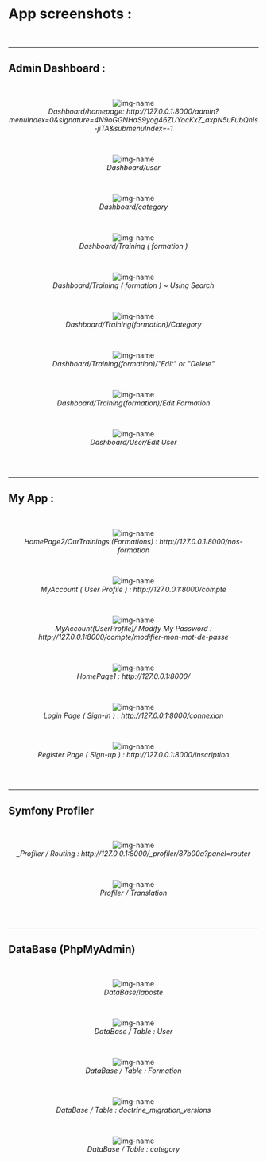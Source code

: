# App screenshots : 
<br/>

---

## Admin Dashboard : 
<br/>
<p align="center">
  <img alt="img-name" src="https://i.imgur.com/O3W8mgn.png">
  <br>
    <em> Dashboard/homepage:  http://127.0.0.1:8000/admin?menuIndex=0&signature=4N9oGGNHaS9yog46ZUYocKxZ_axpN5uFubQnIs-jiTA&submenuIndex=-1 </em>
</p><br/>


<p align="center">
  <img alt="img-name" src="https://i.imgur.com/7Qcdwyc.png">
  <br>
    <em> Dashboard/user </em>
</p><br/>




<p align="center">
  <img alt="img-name" src="https://i.imgur.com/yZoZvHR.png">
  <br>
    <em> Dashboard/category </em>
</p><br/>

<p align="center">
  <img alt="img-name" src="https://i.imgur.com/fnHz8dw.png">
  <br>
    <em> Dashboard/Training ( formation ) </em>
</p><br/>


<p align="center">
  <img alt="img-name" src="https://i.imgur.com/JEgScTR.png">
  <br>
    <em> Dashboard/Training ( formation ) ~ Using Search</em>
</p><br/>


<p align="center">
  <img alt="img-name" src="https://i.imgur.com/Ei9wKPd.png">
  <br>
    <em> Dashboard/Training(formation)/Category</em>
</p><br/>


<p align="center">
  <img alt="img-name" src="https://i.imgur.com/1NLV59G.png">
  <br>
    <em> Dashboard/Training(formation)/"Edit" or "Delete"</em>
</p><br/>


<p align="center">
  <img alt="img-name" src="https://i.imgur.com/omsM6Hc.png">
  <br>
    <em>Dashboard/Training(formation)/Edit Formation</em>
</p><br/>


<p align="center">
  <img alt="img-name" src="https://i.imgur.com/qKURJbV.png">
  <br>
    <em>Dashboard/User/Edit User</em>
</p><br/>


<br/>

---

## My App :



<br/>

<p align="center">
  <img alt="img-name" src="https://i.imgur.com/AX7mPzB.png">
  <br>
    <em> HomePage2/OurTrainings (Formations) : http://127.0.0.1:8000/nos-formation</em>
</p><br/>



<p align="center">
  <img alt="img-name" src="https://i.imgur.com/R4Nrfej.png">
  <br>
    <em> MyAccount ( User Profile ) : http://127.0.0.1:8000/compte</em>
</p><br/>



<p align="center">
  <img alt="img-name" src="https://i.imgur.com/tVasoqD.png">
  <br>
    <em> MyAccount(UserProfile)/ Modify My Password : http://127.0.0.1:8000/compte/modifier-mon-mot-de-passe</em>
</p><br/>




<p align="center">
  <img alt="img-name" src="https://i.imgur.com/Q5f8G9q.png">
  <br>
    <em> HomePage1 : http://127.0.0.1:8000/</em>
</p><br/>




<p align="center">
  <img alt="img-name" src="https://i.imgur.com/yIMC7U1.png">
  <br>
    <em> Login Page ( Sign-in ) : http://127.0.0.1:8000/connexion</em>
</p><br/>




<p align="center">
  <img alt="img-name" src="https://i.imgur.com/x9ykWso.png">
  <br>
    <em> Register Page ( Sign-up ) : http://127.0.0.1:8000/inscription</em>
</p><br/>


<br/>

---

## Symfony Profiler

<br/>


<p align="center">
  <img alt="img-name" src="https://i.imgur.com/IXk3Cpy.png">
  <br>
    <em> _Profiler / Routing : http://127.0.0.1:8000/_profiler/87b00a?panel=router</em>
</p><br/>



<p align="center">
  <img alt="img-name" src="https://i.imgur.com/oe5R7cg.png">
  <br>
    <em> Profiler / Translation</em>
</p><br/>


<br/>

---

## DataBase (PhpMyAdmin) 

<br/>


<p align="center">
  <img alt="img-name" src="https://i.imgur.com/YaBkJnA.png">
  <br>
    <em> DataBase/laposte</em>
</p><br/>



<p align="center">
  <img alt="img-name" src="https://i.imgur.com/LQB2e7z.png">
  <br>
    <em> DataBase / Table : User</em>
</p><br/>



<p align="center">
  <img alt="img-name" src="https://i.imgur.com/Etkfcp3.png">
  <br>
    <em> DataBase / Table : Formation</em>
</p><br/>




<p align="center">
  <img alt="img-name" src="https://i.imgur.com/jyNGCy6.png">
  <br>
    <em> DataBase / Table : doctrine_migration_versions</em>
</p><br/>




<p align="center">
  <img alt="img-name" src="https://i.imgur.com/jpWiY6X.png">
  <br>
    <em> DataBase / Table : category</em>
</p><br/>




